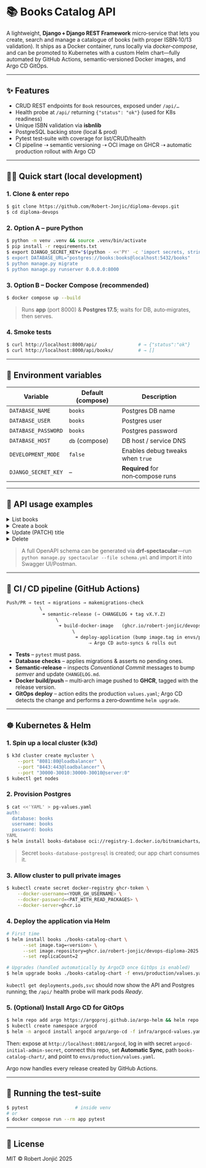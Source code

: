 # 📚 Books Catalog API

A lightweight, **Django + Django REST Framework** micro‑service that lets you create, search and manage a catalogue of books (with proper ISBN‑10/13 validation).
It ships as a Docker container, runs locally via *docker‑compose*, and can be promoted to Kubernetes with a custom Helm chart—fully automated by GitHub Actions, semantic‑versioned Docker images, and Argo CD GitOps.

---

## ✨ Features

* CRUD REST endpoints for `Book` resources, exposed under `/api/…`
* Health probe at `/api/` returning `{"status": "ok"}` (used for K8s readiness)
* Unique ISBN validation via **isbnlib**
* PostgreSQL backing store (local & prod)
* Pytest test‑suite with coverage for list/CRUD/health
* CI pipeline ⇢ semantic versioning ⇢ OCI image on GHCR ⇢ automatic production rollout with Argo CD

---

## 🏃‍♂️ Quick start (local development)

### 1. Clone & enter repo

```bash
$ git clone https://github.com/Robert-Jonjic/diploma-devops.git
$ cd diploma-devops
```

### 2. Option A – pure Python

```bash
$ python -m venv .venv && source .venv/bin/activate
$ pip install -r requirements.txt
$ export DJANGO_SECRET_KEY="$(python - <<'PY' -c 'import secrets, string; print("".join(secrets.choice(string.ascii_letters+string.digits) for _ in range(50)))' PY)"
$ export DATABASE_URL="postgres://books:books@localhost:5432/books"
$ python manage.py migrate
$ python manage.py runserver 0.0.0.0:8000
```

### 3. Option B – Docker Compose (recommended)

```bash
$ docker compose up --build
```

> Runs **app** (port 8000) & **Postgres 17.5**; waits for DB, auto‑migrates, then serves.

### 4. Smoke tests

```bash
$ curl http://localhost:8000/api/               # → {"status":"ok"}
$ curl http://localhost:8000/api/books/         # → []
```

---

## 🔌 Environment variables

| Variable            | Default (compose) | Description                       |
| ------------------- | ----------------- | --------------------------------- |
| `DATABASE_NAME`     | `books`           | Postgres DB name                  |
| `DATABASE_USER`     | `books`           | Postgres user                     |
| `DATABASE_PASSWORD` | `books`           | Postgres password                 |
| `DATABASE_HOST`     | `db` (compose)    | DB host / service DNS             |
| `DEVELOPMENT_MODE`  | `false`           | Enables debug tweaks when `true`  |
| `DJANGO_SECRET_KEY` | –                 | **Required** for non‑compose runs |

---

## 🎯 API usage examples

<details>
<summary>List books</summary>

```bash
$ curl -s http://localhost:8000/api/books/ | jq
[]
```

</details>

<details>
<summary>Create a book</summary>

```bash
$ curl -s -X POST http://localhost:8000/api/books/ \
     -H 'Content-Type: application/json' \
     -d '{
           "title": "The Pragmatic Programmer",
           "author": "Andrew Hunt, David Thomas",
           "isbn": "9780135957059",
           "published_date": "1999-10-20",
           "description": "Classic software craftsmanship book."
         }' | jq
{
  "id": 1,
  "title": "The Pragmatic Programmer",
  "author": "Andrew Hunt, David Thomas",
  "isbn": "9780135957059",
  "published_date": "1999-10-20",
  "description": "Classic software craftsmanship book.",
  "created_at": "2025-08-01T12:00:00Z",
  "updated_at": "2025-08-01T12:00:00Z"
}
```

</details>

<details>
<summary>Update (PATCH) title</summary>

```bash
$ curl -X PATCH http://localhost:8000/api/books/1/ \
       -H 'Content-Type: application/json' \
       -d '{"title": "The Pragmatic Programmer (20th Anniversary)"}'
```

</details>

<details>
<summary>Delete</summary>

```bash
$ curl -X DELETE http://localhost:8000/api/books/1/ -v
# … HTTP/1.1 204 No Content
```

</details>

> A full OpenAPI schema can be generated via **drf‑spectacular**—run `python manage.py spectacular --file schema.yml` and import it into Swagger UI/Postman.

---

## 🤖 CI / CD pipeline (GitHub Actions)

```txt
Push/PR → test → migrations → makemigrations‑check
            \
             ➜ semantic‑release (⇢ CHANGELOG + tag vX.Y.Z)
                  \
                   ➜ build‑docker‑image   (ghcr.io/robert‑jonjic/devops-diploma-2025:vX.Y.Z)
                        \
                         ➜ deploy‑application (bump image.tag in envs/production/values.yaml)
                              ⇢ Argo CD auto‑syncs & rolls out
```

* **Tests** – `pytest` must pass.
* **Database checks** – applies migrations & asserts no pending ones.
* **Semantic‑release** – inspects *Conventional Commit* messages to bump *semver* and update `CHANGELOG.md`.
* **Docker build/push** – multi‑arch image pushed to **GHCR**, tagged with the release version.
* **GitOps deploy** – action edits the production `values.yaml`; Argo CD detects the change and performs a zero‑downtime `helm upgrade`.

---

## ☸️ Kubernetes & Helm

### 1. Spin up a local cluster (k3d)

```bash
$ k3d cluster create mycluster \
    --port "8081:80@loadbalancer" \
    --port "8443:443@loadbalancer" \
    --port "30000-30010:30000-30010@server:0"
$ kubectl get nodes
```

### 2. Provision Postgres

```bash
$ cat <<'YAML' > pg-values.yaml
auth:
  database: books
  username: books
  password: books
YAML
$ helm install books-database oci://registry-1.docker.io/bitnamicharts/postgresql -f pg-values.yaml
```

> Secret `books-database-postgresql` is created; our app chart consumes it.

### 3. Allow cluster to pull private images

```bash
$ kubectl create secret docker-registry ghcr-token \
    --docker-username=<YOUR_GH_USERNAME> \
    --docker-password=<PAT_WITH_READ_PACKAGES> \
    --docker-server=ghcr.io
```

### 4. Deploy the application via Helm

```bash
# First time
$ helm install books ./books-catalog-chart \
      --set image.tag=<version> \
      --set image.repository=ghcr.io/robert-jonjic/devops-diploma-2025 \
      --set replicaCount=2

# Upgrades (handled automatically by ArgoCD once GitOps is enabled)
$ helm upgrade books ./books-catalog-chart -f envs/production/values.yaml
```

`kubectl get deployments,pods,svc` should now show the API and Postgres running; the `/api/` health probe will mark pods *Ready*.

### 5. (Optional) Install Argo CD for GitOps

```bash
$ helm repo add argo https://argoproj.github.io/argo-helm && helm repo update
$ kubectl create namespace argocd
$ helm -n argocd install argocd argo/argo-cd -f infra/argocd-values.yaml
```

Then: expose at `http://localhost:8081/argocd`, log in with secret `argocd-initial-admin-secret`, connect this repo, set **Automatic Sync**, path `books-catalog-chart/`, and point to `envs/production/values.yaml`.

Argo now handles every release created by GitHub Actions.

---

## 🧪 Running the test‑suite

```bash
$ pytest                 # inside venv
# or
$ docker compose run --rm app pytest
```

---

## 📄 License

MIT © Robert Jonjić 2025
